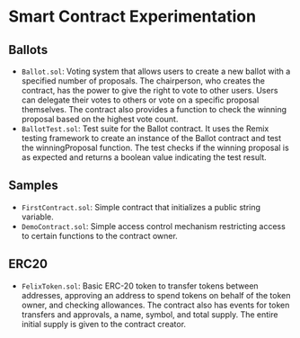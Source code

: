 # Smart Contract Experimentation

## Ballots

- `Ballot.sol`: Voting system that allows users to create a new ballot with a specified number of proposals. The chairperson, who creates the contract, has the power to give the right to vote to other users. Users can delegate their votes to others or vote on a specific proposal themselves. The contract also provides a function to check the winning proposal based on the highest vote count.
- `BallotTest.sol`: Test suite for the Ballot contract. It uses the Remix testing framework to create an instance of the Ballot contract and test the winningProposal function. The test checks if the winning proposal is as expected and returns a boolean value indicating the test result.

## Samples

- `FirstContract.sol`: Simple contract that initializes a public string variable.
- `DemoContract.sol`: Simple access control mechanism restricting access to certain functions to the contract owner.

## ERC20

- `FelixToken.sol`: Basic ERC-20 token to transfer tokens between addresses, approving an address to spend tokens on behalf of the token owner, and checking allowances. The contract also has events for token transfers and approvals, a name, symbol, and total supply. The entire initial supply is given to the contract creator.
